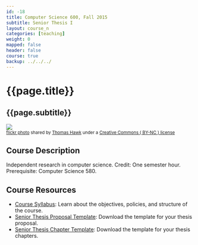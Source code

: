 ```yaml
---
id: -18
title: Computer Science 600, Fall 2015
subtitle: Senior Thesis I
layout: course_n
categories: [teaching]
weight: 0
mapped: false
header: false
course: true
backup: ../../../
---
```


# {{page.title}}

## {{page.subtitle}}

<a title="Innovation" href="http://flickr.com/photos/thomashawk/185472365"><img class="img-responsive-tight" src="http://farm1.static.flickr.com/1/185472365_7ae7f2303b_z.jpg" /></a><br /><small><a title="Innovation" href="http://flickr.com/photos/thomashawk/185472365">flickr photo</a> shared by <a href="http://flickr.com/people/thomashawk">Thomas Hawk</a> under a <a href="http://creativecommons.org/licenses/by-nc/2.0/">Creative Commons ( BY-NC ) license</a> </small>

## Course Description

Independent research in computer science. Credit: One semester hour. Prerequisite: Computer Science 580.

## Course Resources

<ul class="fa-ul">

<li><i class="fa-li fa fa-arrow-right"></i><a href="{{site.baseurl}}teaching/cs600F2015/provide/syllabus/cs600Fall2015_syllabus.pdf"
class="major">Course Syllabus</a>: Learn about the objectives, policies, and structure of the course.

<li><i class="fa-li fa fa-arrow-right"></i><a href="{{site.baseurl}}teaching/cs600F2015/provide/template/senior_thesis_proposal_template.zip"
class="major">Senior Thesis Proposal Template</a>: Download the template for your thesis proposal.

<li><i class="fa-li fa fa-arrow-right"></i><a href="{{site.baseurl}}teaching/cs600F2015/provide/template/AllegThesis.zip"
class="major">Senior Thesis Chapter Template</a>: Download the template for your thesis chapters.
</ul>

